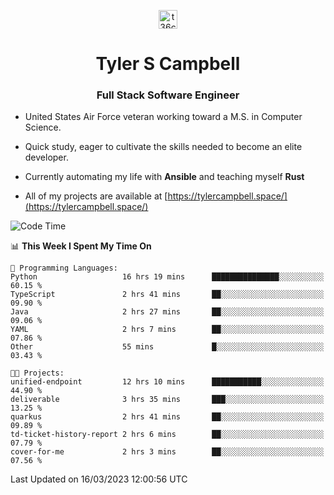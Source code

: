 <p align="center">
<a href="https://www.linkedin.com/in/t36campbell" target="blank"><img align="center" src="https://ik.imagekit.io/t36campbell/Portfolio/linkedin.png.original_m8bbGgPh6.png" alt="t36campbell" height="30" width="30" /></a>
</p>
<h1 align="center">Tyler S Campbell</h1>
<h3 align="center">Full Stack Software Engineer</h3>

* United States Air Force veteran working toward a M.S. in Computer Science.

* Quick study, eager to cultivate the skills needed to become an elite developer.

* Currently automating my life with **Ansible** and teaching myself **Rust**

* All of my projects are available at [https://tylercampbell.space/](https://tylercampbell.space/)

<!--START_SECTION:waka-->
![Code Time](http://img.shields.io/badge/Code%20Time-2%2C279%20hrs%2037%20mins-blue)

📊 **This Week I Spent My Time On** 

```text
💬 Programming Languages: 
Python                   16 hrs 19 mins      ███████████████░░░░░░░░░░   60.15 % 
TypeScript               2 hrs 41 mins       ██░░░░░░░░░░░░░░░░░░░░░░░   09.90 % 
Java                     2 hrs 27 mins       ██░░░░░░░░░░░░░░░░░░░░░░░   09.06 % 
YAML                     2 hrs 7 mins        ██░░░░░░░░░░░░░░░░░░░░░░░   07.86 % 
Other                    55 mins             █░░░░░░░░░░░░░░░░░░░░░░░░   03.43 % 

🐱‍💻 Projects: 
unified-endpoint         12 hrs 10 mins      ███████████░░░░░░░░░░░░░░   44.90 % 
deliverable              3 hrs 35 mins       ███░░░░░░░░░░░░░░░░░░░░░░   13.25 % 
quarkus                  2 hrs 41 mins       ██░░░░░░░░░░░░░░░░░░░░░░░   09.89 % 
td-ticket-history-report 2 hrs 6 mins        ██░░░░░░░░░░░░░░░░░░░░░░░   07.79 % 
cover-for-me             2 hrs 3 mins        ██░░░░░░░░░░░░░░░░░░░░░░░   07.56 % 
```


 Last Updated on 16/03/2023 12:00:56 UTC
<!--END_SECTION:waka-->

